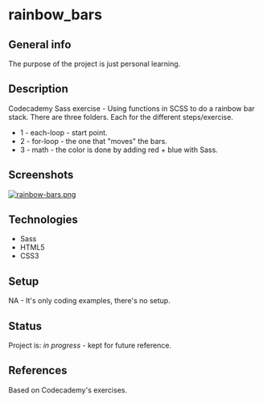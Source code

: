 # rainbow_bars

## General info
The purpose of the project is just personal learning. 

## Description
Codecademy Sass exercise - Using functions in SCSS to do a rainbow bar stack. There are three folders. Each for the different steps/exercise.
* 1 - each-loop - start point.
* 2 - for-loop - the one that "moves" the bars. 
* 3 - math - the color is done by adding red + blue with Sass.

## Screenshots
[![rainbow-bars.png](https://i.postimg.cc/YC12X7Xm/rainbow-bars.png)](https://postimg.cc/DSwKZ932)

## Technologies
* Sass
* HTML5
* CSS3

## Setup
NA - It's only coding examples, there's no setup.

## Status
Project is: _in progress_ - kept for future reference.

## References
Based on Codecademy's exercises.
